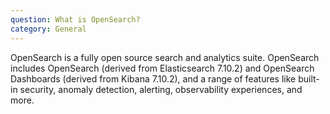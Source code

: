 ```yaml
---
question: What is OpenSearch?
category: General
---
```


OpenSearch is a fully open source search and analytics suite. OpenSearch includes OpenSearch (derived from Elasticsearch 7.10.2) and OpenSearch Dashboards (derived from Kibana 7.10.2), and a range of features like built-in security, anomaly detection, alerting, observability experiences, and more.